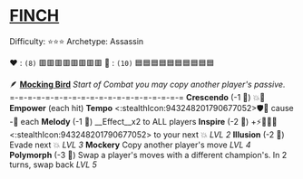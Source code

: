 # [**__FINCH__**](<https://youtu.be/nq6jS2-XDeA>) 
Difficulty: ⭐⭐⭐ 
Archetype: Assassin

:heart: : `(8)`   :red_square::red_square::red_square::red_square::red_square::red_square::red_square::red_square:
:large_blue_diamond: : `(10)` :blue_square::blue_square::blue_square::blue_square::blue_square::blue_square::blue_square::blue_square::blue_square::blue_square: 

:feather:  [**Mocking Bird**](https://media.discordapp.net/attachments/1056365502101979146/1168052055210995862/Finch.jpg?ex=65505c3f&is=653de73f&hm=8d091111a87052dc4d77712275631c0cba1b7b92327f81fbb1fbe39cc74904f4&=) 
*Start of Combat you may copy another player's passive.*
=-=-=-=-=-=-=-=-=-=-=-=-=-=-=-=-=-=-=-=
**Crescendo** (-1 :large_blue_diamond:) :boom::twisted_rightwards_arrows: __Empower__ (each hit)
**Tempo** <:stealthIcon:943248201790677052>:shield::twisted_rightwards_arrows: cause -:large_blue_diamond: each
**Melody** (-1 :large_blue_diamond:)  __Effect__x2 to ALL players
**Inspire** (-2 :large_blue_diamond:) +:zap::dart::no_entry_sign::cyclone:<:stealthIcon:943248201790677052> to your next :boom: *LVL 2*
**Illusion** (-2 :large_blue_diamond:) Evade next :boom: *LVL 3*
**Mockery** Copy another player's move *LVL 4*
**Polymorph** (-3 :large_blue_diamond:) Swap a player's moves with a different champion's. In 2 turns, swap back *LVL 5*
